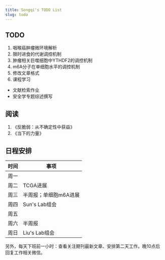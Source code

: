 ```yaml
---
title: Songqi's TODO List
slug: todo
---
```


## TODO

1. 咽喉癌肿瘤微环境解析
1. 限时进食的代谢调控机制
1. 肿瘤相关巨噬细胞中YTHDF2的调控机制
1. m6A分子在单细胞水平的调控机制
1. 修改文章格式
1. 课程学习
  - 文献检索作业
  - 安全学专题综述撰写

## 阅读

1. 《反脆弱：从不确定性中获益》
1. 《当下的力量》

## 日程安排

| 时间 | 事项                                             |
|------|--------------------------------------------------|
| 周一 |  |
| 周二 | TCGA进展 |
| 周三 | 半周报；单细胞m6A进展 |
| 周四 | Sun's Lab组会 |
| 周五 |  |
| 周六 | 半周报  |
| 周日 | Liu's Lab组会 |

另外，每天下班前一小时：查看关注期刊最新文章、安排第二天工作。晚10点后回复工作相关微信。

<script>
document.querySelectorAll('.main a').forEach(function(el) {
  var t = el.innerText;
  if (!/^https:/.test(t)) return;
  el.innerText = t.replace(/^https:\/\/(www\.)?/, '')
    .replace(/#.*/, '')
    .replace(/^github.com\/([^\/]+)\/([^\/]+)\/(issues|pull)\/(\d+).*/, '$1/$2#$4')
    .replace(/^github.com\/([^\/]+)\/([^\/]+)\/(releases)\/tag\/([^\/]+).*/, '$1/$2@$4')
    .replace(/^stackoverflow.com\/q\/(\d+).*/, 'SO/$1')
    .replace(/^community.rstudio.com\/t\/(\d+).*/, 'RC/$1')
    .replace(/^twitter.com\/([^\/]+)\/([^\/]+)\/(\d+).*/, 'twitter/$3')
    .replace(/^github.com/, 'GH');
});
</script>
